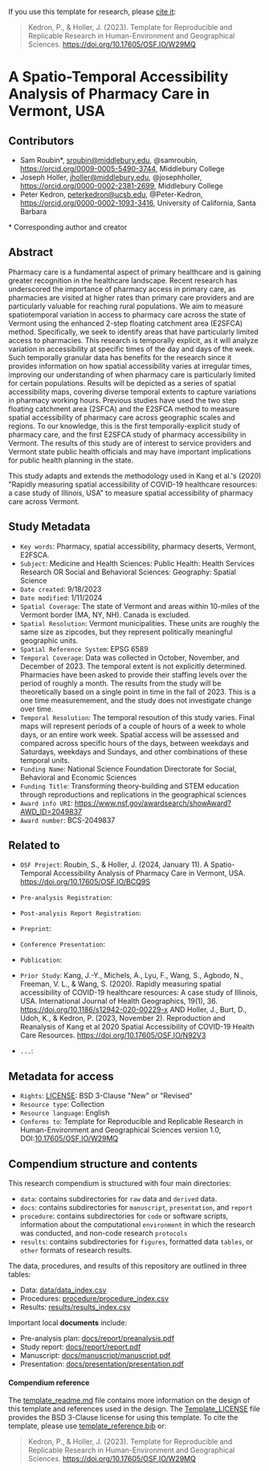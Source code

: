 If you use this template for research, please [cite it](template_reference.bib):
> Kedron, P., & Holler, J. (2023). Template for Reproducible and Replicable Research in Human-Environment and Geographical Sciences. https://doi.org/10.17605/OSF.IO/W29MQ

# A Spatio-Temporal Accessibility Analysis of Pharmacy Care in Vermont, USA

## Contributors

- Sam Roubin\*, sroubin@middlebury.edu, @samroubin, https://orcid.org/0009-0005-5490-3744, Middlebury College
- Joseph Holler, jholler@middlebury.edu, @josephholler, https://orcid.org/0000-0002-2381-2699, Middlebury College
- Peter Kedron, peterkedron@ucsb.edu, @Peter-Kedron, https://orcid.org/0000-0002-1093-3416, University of California, Santa Barbara

\* Corresponding author and creator

## Abstract

Pharmacy care is a fundamental aspect of primary healthcare and is gaining greater recognition in the healthcare landscape. Recent research has underscored the importance of pharmacy access in primary care, as pharmacies are visited at higher rates than primary care providers and are particularly valuable for reaching rural populations. We aim to measure spatiotemporal variation in access to pharmacy care across the state of Vermont using the enhanced 2-step floating catchment area (E2SFCA) method. Specifically, we seek to identify areas that have particularly limited access to pharmacies. This research is temporally explicit, as it will analyze variation in accessibility at specific times of the day and days of the week. Such temporally granular data has benefits for the research since it provides information on how spatial accessibility varies at irregular times, improving our understanding of when pharmacy care is particularly limited for certain populations. Results will be depicted as a series of spatial accessibility maps, covering diverse temporal extents to capture variations in pharmacy working hours. Previous studies have used the two step floating catchment area (2SFCA) and the E2SFCA method to measure spatial accessibility of pharmacy care across geographic scales and regions. To our knowledge, this is the first temporally-explicit study of pharmacy care, and the first E2SFCA study of pharmacy accessibility in Vermont. The results of this study are of interest to service providers and Vermont state public health officials and may have important implications for public health planning in the state. 

This study adapts and extends the methodology used in Kang et al.'s (2020) "Rapidly measuring spatial accessibility of COVID-19 healthcare resources: a case study of Illinois, USA" to measure spatial accessibility of pharmacy care across Vermont. 

## Study Metadata

- `Key words`: Pharmacy, spatial accessibility, pharmacy deserts, Vermont, E2FSCA. 
- `Subject`: Medicine and Health Sciences: Public Health: Health Services Research OR Social and Behavioral Sciences: Geography: Spatial Science
- `Date created`: 9/18/2023
- `Date modified`: 1/11/2024
- `Spatial Coverage`: The state of Vermont and areas within 10-miles of the Vermont border (MA, NY, NH). Canada is excluded. 
- `Spatial Resolution`: Vermont municipalities. These units are roughly the same size as zipcodes, but they represent politically meaningful geographic units. 
- `Spatial Reference System`: EPSG 6589  
- `Temporal Coverage`: Data was collected in October, November, and December of 2023. The temporal extent is not explicitly determined. Pharmacies have been asked to provide their staffing levels over the period of roughly a month. The results from the study will be theoretically based on a single point in time in the fall of 2023. This is a one time measuremement, and the study does not investigate change over time. 
- `Temporal Resolution`: The temporal resoution of this study varies. Final maps will represent periods of a couple of hours of a week to whole days, or an entire work week. Spatial access will be assessed and compared across specific hours of the days, between weekdays and Saturdays, weekdays and Sundays, and other combinations of these temporal units. 
- `Funding Name`: National Science Foundation Directorate for Social, Behavioral and Economic Sciences
- `Funding Title`: Transforming theory-building and STEM education through reproductions and replications in the geographical sciences
- `Award info URI`: https://www.nsf.gov/awardsearch/showAward?AWD_ID=2049837
- `Award number`: BCS-2049837

## Related to

- `OSF Project`: Roubin, S., & Holler, J. (2024, January 11). A Spatio-Temporal Accessibility Analysis of Pharmacy Care in Vermont, USA. https://doi.org/10.17605/OSF.IO/BCQ9S
- `Pre-analysis Registration`:
- `Post-analysis Report Registration`:
- `Preprint`:
- `Conference Presentation`:
- `Publication`: 
- `Prior Study`: Kang, J.-Y., Michels, A., Lyu, F., Wang, S., Agbodo, N., Freeman, V. L., & Wang, S. (2020). Rapidly measuring spatial accessibility of COVID-19 healthcare resources: A case study of Illinois, USA. International Journal of Health Geographics, 19(1), 36. https://doi.org/10.1186/s12942-020-00229-x AND Holler, J., Burt, D., Udoh, K., & Kedron, P. (2023, November 2). Reproduction and Reanalysis of Kang et al 2020 Spatial Accessibility of COVID-19 Health Care Resources. https://doi.org/10.17605/OSF.IO/N92V3

- `...`:

## Metadata for access

- `Rights`: [LICENSE](LICENSE): BSD 3-Clause "New" or "Revised"
- `Resource type`: Collection
- `Resource language`: English
- `Conforms to`: Template for Reproducible and Replicable Research in Human-Environment and Geographical Sciences version 1.0, DOI:[10.17605/OSF.IO/W29MQ](https://doi.org/10.17605/OSF.IO/W29MQ)

## Compendium structure and contents

This research compendium is structured with four main directories:

- `data`: contains subdirectories for `raw` data and `derived` data.
- `docs`: contains subdirectories for `manuscript`, `presentation`, and `report`
- `procedure`: contains subdirectories for `code` or software scripts, information about the computational `environment` in which the research was conducted, and non-code research `protocols`
- `results`: contains subdirectories for `figures`, formatted data `tables`, or `other` formats of research results.

The data, procedures, and results of this repository are outlined in three tables:
- Data: [data/data_index.csv](data/data_index.csv)
- Procedures: [procedure/procedure_index.csv](procedure/procedure_index.csv)
- Results: [results/results_index.csv](results/results_index.csv)

Important local **documents** include:
- Pre-analysis plan: [docs/report/preanalysis.pdf](docs/report/preanalysis.pdf)
- Study report: [docs/report/report.pdf](docs/report/report.pdf)
- Manuscript: [docs/manuscript/manuscript.pdf](docs/manuscript/manuscript.pdf)
- Presentation: [docs/presentation/presentation.pdf](docs/presentation/presentation.pdf)

#### Compendium reference

The [template_readme.md](template_readme.md) file contains more information on the design of this template and references used in the design.
The [Template_LICENSE](Template_LICENSE) file provides the BSD 3-Clause license for using this template.
To cite the template, please use [template_reference.bib](template_reference.bib) or:
> Kedron, P., & Holler, J. (2023). Template for Reproducible and Replicable Research in Human-Environment and Geographical Sciences. https://doi.org/10.17605/OSF.IO/W29MQ
